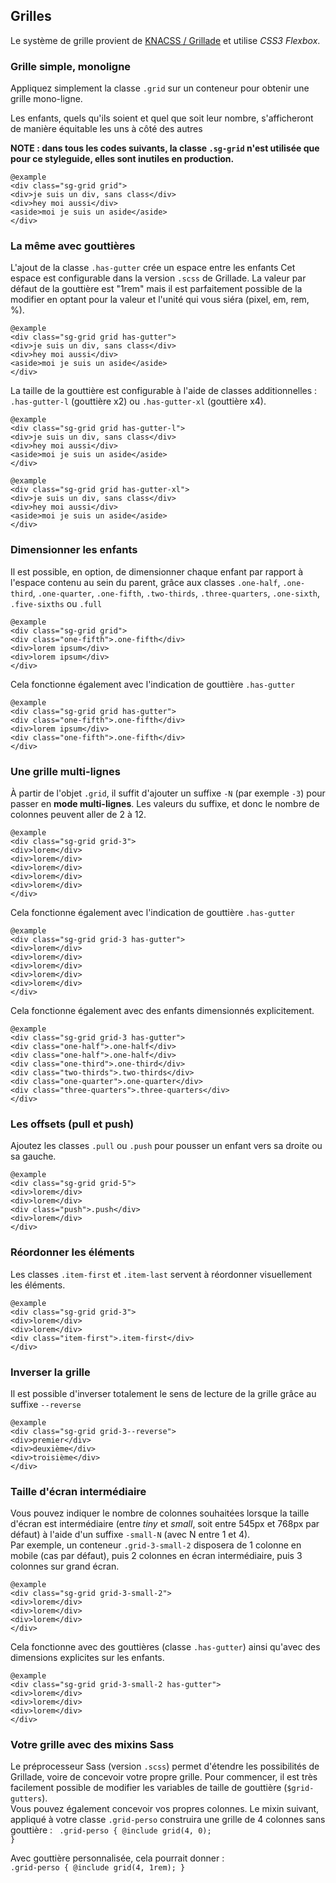 ## Grilles

Le système de grille provient de <a href="http://knacss.com/grillade/">KNACSS / Grillade</a>&nbsp;et utilise <em>CSS3 Flexbox</em>.

### Grille simple, monoligne

Appliquez simplement la classe <code>.grid</code> sur un conteneur pour obtenir une grille mono-ligne.

Les enfants, quels qu'ils soient et quel que soit leur nombre, s'afficheront de manière équitable les uns à côté des autres

**NOTE :  dans tous les codes suivants, la classe <code>.sg-grid</code> n'est utilisée que pour ce styleguide, elles sont inutiles en production.**

    @example
    <div class="sg-grid grid">
    <div>je suis un div, sans class</div>
    <div>hey moi aussi</div>
    <aside>moi je suis un aside</aside>
    </div>
    
### La même avec gouttières

L'ajout de la classe <code>.has-gutter</code> crée un espace entre les enfants Cet espace est configurable dans la version <code>.scss</code> de Grillade. La valeur par défaut de la gouttière est "1rem" mais il est parfaitement possible de la modifier en optant pour la valeur et l'unité qui vous siéra (pixel, em, rem, %).

    @example
    <div class="sg-grid grid has-gutter">
    <div>je suis un div, sans class</div>
    <div>hey moi aussi</div>
    <aside>moi je suis un aside</aside>
    </div>

La taille de la gouttière est configurable à l'aide de classes additionnelles : <code>.has-gutter-l</code> (gouttière x2) ou <code>.has-gutter-xl</code> (gouttière x4).

    @example
    <div class="sg-grid grid has-gutter-l">
    <div>je suis un div, sans class</div>
    <div>hey moi aussi</div>
    <aside>moi je suis un aside</aside>
    </div>

    @example
    <div class="sg-grid grid has-gutter-xl">
    <div>je suis un div, sans class</div>
    <div>hey moi aussi</div>
    <aside>moi je suis un aside</aside>
    </div>

### Dimensionner les enfants

Il est possible, en option, de dimensionner chaque enfant par rapport à l'espace contenu au sein du parent, grâce aux classes <code>.one-half</code>, <code>.one-third</code>, <code>.one-quarter</code>, <code>.one-fifth</code>, <code>.two-thirds</code>, <code>.three-quarters</code>, <code>.one-sixth</code>, <code>.five-sixths</code> ou <code>.full</code>

    @example
    <div class="sg-grid grid">
    <div class="one-fifth">.one-fifth</div>
    <div>lorem ipsum</div>
    <div>lorem ipsum</div>
    </div>

Cela fonctionne également avec l'indication de gouttière <code>.has-gutter</code> 

    @example
    <div class="sg-grid grid has-gutter">
    <div class="one-fifth">.one-fifth</div>
    <div>lorem ipsum</div>
    <div class="one-fifth">.one-fifth</div>
    </div>



### Une grille multi-lignes

À partir de l'objet <code>.grid</code>, il suffit d'ajouter un suffixe <code>-N</code> (par exemple <code>-3</code>) pour passer en <b>mode multi-lignes</b>. Les valeurs du suffixe, et donc le nombre de colonnes peuvent aller de 2 à 12.

    @example
    <div class="sg-grid grid-3">
    <div>lorem</div>
    <div>lorem</div>
    <div>lorem</div>
    <div>lorem</div>
    <div>lorem</div>
    </div>

Cela fonctionne également avec l'indication de gouttière <code>.has-gutter</code> 

    @example
    <div class="sg-grid grid-3 has-gutter">
    <div>lorem</div>
    <div>lorem</div>
    <div>lorem</div>
    <div>lorem</div>
    <div>lorem</div>
    </div>

Cela fonctionne également avec des enfants dimensionnés explicitement. 

    @example
    <div class="sg-grid grid-3 has-gutter">
    <div class="one-half">.one-half</div>
    <div class="one-half">.one-half</div>
    <div class="one-third">.one-third</div>
    <div class="two-thirds">.two-thirds</div>
    <div class="one-quarter">.one-quarter</div>
    <div class="three-quarters">.three-quarters</div>
    </div>


### Les offsets (pull et push)

Ajoutez les classes <code>.pull</code> ou <code>.push</code> pour pousser un enfant vers sa droite ou sa gauche.

    @example
    <div class="sg-grid grid-5">
    <div>lorem</div>
    <div>lorem</div>
    <div class="push">.push</div>
    <div>lorem</div>
    </div>

### Réordonner les éléments

Les classes <code>.item-first</code> et <code>.item-last</code> servent à réordonner visuellement les éléments.

    @example
    <div class="sg-grid grid-3">
    <div>lorem</div>
    <div>lorem</div>
    <div class="item-first">.item-first</div>
    </div>


### Inverser la grille

Il est possible d'inverser totalement le sens de lecture de la grille grâce au suffixe <code>--reverse</code>

    @example
    <div class="sg-grid grid-3--reverse">
    <div>premier</div>
    <div>deuxième</div>
    <div>troisième</div>
    </div>

### Taille d'écran intermédiaire

Vous pouvez indiquer le nombre de colonnes souhaitées lorsque la taille d'écran est intermédiaire (entre <i>tiny</i> et <i>small</i>, soit entre 545px et 768px par défaut) à l'aide d'un suffixe <code>-small-N</code> (avec N entre 1 et 4).
<br> Par exemple, un conteneur <code>.grid-3-small-2</code> disposera de 1 colonne en mobile (cas par défaut), puis 2 colonnes en écran intermédiaire, puis 3 colonnes sur grand écran.

    @example
    <div class="sg-grid grid-3-small-2">
    <div>lorem</div>
    <div>lorem</div>
    <div>lorem</div>
    </div>

Cela fonctionne avec des gouttières (classe <code>.has-gutter</code>) ainsi qu'avec des dimensions explicites sur les enfants.

    @example
    <div class="sg-grid grid-3-small-2 has-gutter">
    <div>lorem</div>
    <div>lorem</div>
    <div>lorem</div>
    </div>

### Votre grille avec des mixins Sass

Le préprocesseur Sass (version <code>.scss</code>) permet d'étendre les possibilités de Grillade, voire de concevoir votre propre grille. Pour commencer, il est très facilement possible de modifier les variables de taille de gouttière (<code>$grid-gutters</code>).
<br>Vous pouvez également concevoir vos propres colonnes. Le mixin suivant, appliqué à votre classe <code>.grid-perso</code> construira une grille de 4 colonnes sans gouttière&nbsp;: <code> .grid-perso { @include grid(4, 0); }</code>


Avec gouttière personnalisée, cela pourrait donner&nbsp;: <code> .grid-perso { @include grid(4, 1rem); }</code>

